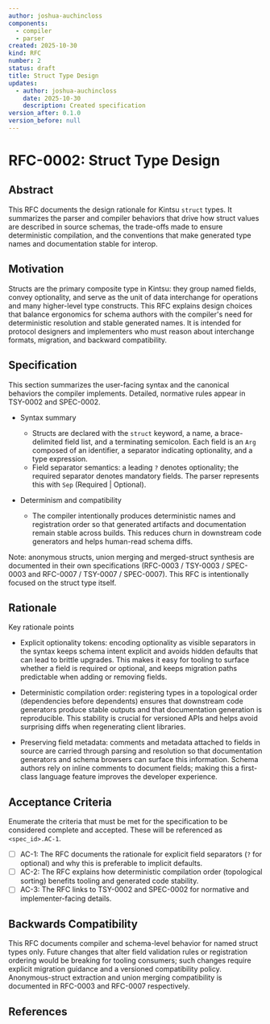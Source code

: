 ```yaml
---
author: joshua-auchincloss
components:
  - compiler
  - parser
created: 2025-10-30
kind: RFC
number: 2
status: draft
title: Struct Type Design
updates:
  - author: joshua-auchincloss
    date: 2025-10-30
    description: Created specification
version_after: 0.1.0
version_before: null
---
```


# RFC-0002: Struct Type Design

## Abstract

This RFC documents the design rationale for Kintsu `struct` types. It summarizes the parser and compiler behaviors that drive how struct values are described in source schemas, the trade-offs made to ensure deterministic compilation, and the conventions that make generated type names and documentation stable for interop.

## Motivation

Structs are the primary composite type in Kintsu: they group named fields, convey optionality, and serve as the unit of data interchange for operations and many higher-level type constructs. This RFC explains design choices that balance ergonomics for schema authors with the compiler's need for deterministic resolution and stable generated names. It is intended for protocol designers and implementers who must reason about interchange formats, migration, and backward compatibility.

## Specification

This section summarizes the user-facing syntax and the canonical behaviors the compiler implements. Detailed, normative rules appear in TSY-0002 and SPEC-0002.

- Syntax summary
  - Structs are declared with the `struct` keyword, a name, a brace-delimited field list, and a terminating semicolon. Each field is an `Arg` composed of an identifier, a separator indicating optionality, and a type expression.
  - Field separator semantics: a leading `?` denotes optionality; the required separator denotes mandatory fields. The parser represents this with `Sep` (Required | Optional).

- Determinism and compatibility
  - The compiler intentionally produces deterministic names and registration order so that generated artifacts and documentation remain stable across builds. This reduces churn in downstream code generators and helps human-read schema diffs.

Note: anonymous structs, union merging and merged-struct synthesis are documented in their own specifications (RFC-0003 / TSY-0003 / SPEC-0003 and RFC-0007 / TSY-0007 / SPEC-0007). This RFC is intentionally focused on the struct type itself.

## Rationale

Key rationale points

- Explicit optionality tokens: encoding optionality as visible separators in the syntax keeps schema intent explicit and avoids hidden defaults that can lead to brittle upgrades. This makes it easy for tooling to surface whether a field is required or optional, and keeps migration paths predictable when adding or removing fields.

- Deterministic compilation order: registering types in a topological order (dependencies before dependents) ensures that downstream code generators produce stable outputs and that documentation generation is reproducible. This stability is crucial for versioned APIs and helps avoid surprising diffs when regenerating client libraries.

- Preserving field metadata: comments and metadata attached to fields in source are carried through parsing and resolution so that documentation generators and schema browsers can surface this information. Schema authors rely on inline comments to document fields; making this a first-class language feature improves the developer experience.

## Acceptance Criteria

Enumerate the criteria that must be met for the specification to be considered complete and accepted. These will be referenced as `<spec_id>.AC-1`.

- [ ] AC-1: The RFC documents the rationale for explicit field separators (`?` for optional) and why this is preferable to implicit defaults.
- [ ] AC-2: The RFC explains how deterministic compilation order (topological sorting) benefits tooling and generated code stability.
- [ ] AC-3: The RFC links to TSY-0002 and SPEC-0002 for normative and implementer-facing details.

## Backwards Compatibility

This RFC documents compiler and schema-level behavior for named struct types only. Future changes that alter field validation rules or registration ordering would be breaking for tooling consumers; such changes require explicit migration guidance and a versioned compatibility policy. Anonymous-struct extraction and union merging compatibility is documented in RFC-0003 and RFC-0007 respectively.

## References
